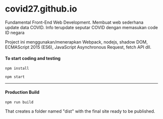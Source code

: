 # covid27.github.io
Fundamental Front-End Web Development. Membuat web  sederhana update data COVID. Info terupdate seputar COVID dengan memasukan code ID negara

Project ini menggunakan/menerapkan Webpack, nodejs, shadow DOM, ECMAScript 2015 (ES6), JavaScript Asynchronous Request, fetch API dll.

#### To start coding and testing
```
npm install
```
```
npm start
```

---

#### Production Build

```
npm run build
```

That creates a folder named "dist" with the final site ready to be published.

  
